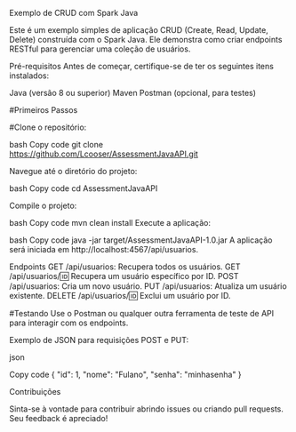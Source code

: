 Exemplo de CRUD com Spark Java

Este é um exemplo simples de aplicação CRUD (Create, Read, Update, Delete) construída com o Spark Java. Ele demonstra como criar endpoints RESTful para gerenciar uma coleção de usuários.

Pré-requisitos
Antes de começar, certifique-se de ter os seguintes itens instalados:



Java (versão 8 ou superior)
Maven
Postman (opcional, para testes)



#Primeiros Passos



#Clone o repositório:

bash
Copy code
git clone https://github.com/Lcooser/AssessmentJavaAPI.git


Navegue até o diretório do projeto:

bash
Copy code
cd AssessmentJavaAPI



Compile o projeto:

bash
Copy code
mvn clean install
Execute a aplicação:


bash
Copy code
java -jar target/AssessmentJavaAPI-1.0.jar
A aplicação será iniciada em http://localhost:4567/api/usuarios.


Endpoints
GET /api/usuarios: Recupera todos os usuários.
GET /api/usuarios/:id: Recupera um usuário específico por ID.
POST /api/usuarios: Cria um novo usuário.
PUT /api/usuarios: Atualiza um usuário existente.
DELETE /api/usuarios/:id: Exclui um usuário por ID.

#Testando
Use o Postman ou qualquer outra ferramenta de teste de API para interagir com os endpoints.


Exemplo de JSON para requisições POST e PUT:

json

Copy code
{
  "id": 1,
  "nome": "Fulano",
  "senha": "minhasenha"
}


Contribuições

Sinta-se à vontade para contribuir abrindo issues ou criando pull requests. Seu feedback é apreciado!


